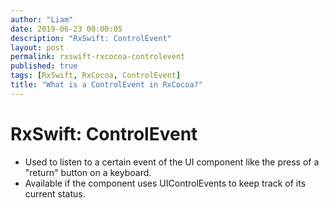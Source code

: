 ```yaml
---
author: "Liam"
date: 2019-06-23 00:00:05
description: "RxSwift: ControlEvent"
layout: post
permalink: rxswift-rxcocoa-controlevent
published: true
tags: [RxSwift, RxCocoa, ControlEvent]
title: "What is a ControlEvent in RxCocoa?"
---
```


# RxSwift: ControlEvent

- Used to listen to a certain event of the UI component like the press of a "return" button on a keyboard.
- Available if the component uses UIControlEvents to keep track of its current status.
